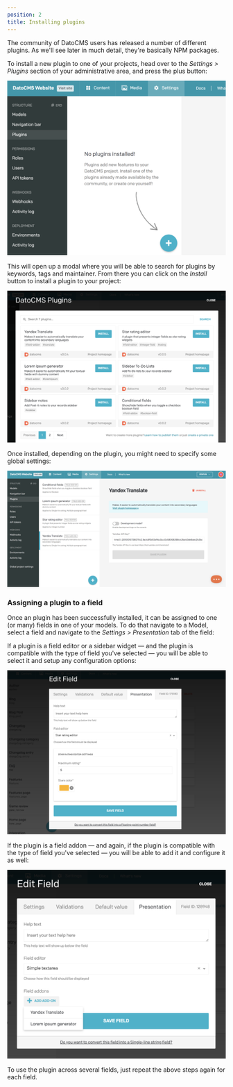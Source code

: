 ```yaml
---
position: 2
title: Installing plugins
---
```


The community of DatoCMS users has released a number of different plugins. As we'll see later in much detail, they're basically NPM packages.

To install a new plugin to one of your projects, head over to the *Settings > Plugins* section of your administrative area, and press the plus button:

![foo](../images/plugins/plus.png)

This will open up a modal where you will be able to search for plugins by keywords, tags and maintainer. From there you can click on the *Install* button to install a plugin to your project:

![foo](../images/plugins/explorer.png)

Once installed, depending on the plugin, you might need to specify some global settings:

![foo](../images/plugins/global-settings.png)

### Assigning a plugin to a field

Once an plugin has been successfully installed, it can be assigned to one (or many) fields in one of your models. To do that navigate to a Model, select a field and navigate to the *Settings > Presentation* tab of the field:

If a plugin is a field editor or a sidebar widget — and the plugin is compatible with the type of field you've selected — you will be able to select it and setup any configuration options:

![foo](../images/plugins/apply-field-editor.png)

If the plugin is a field addon — and again, if the plugin is compatible with the type of field you've selected — you will be able to add it and configure it as well:

![foo](../images/plugins/apply-addon.png)

To use the plugin across several fields, just repeat the above steps again for each field.
